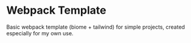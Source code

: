# Webpack Template 
Basic webpack template (biome + tailwind) for simple projects, created especially for my own use.
